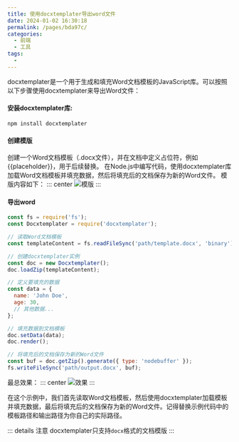 ```yaml
---
title: 使用docxtemplater导出word文件
date: 2024-01-02 16:30:18
permalink: /pages/bda97c/
categories:
  - 前端
  - 工具
tags:
  - 
---
```


docxtemplater是一个用于生成和填充Word文档模板的JavaScript库。可以按照以下步骤使用docxtemplater来导出Word文件：

#### 安装docxtemplater库:

```
npm install docxtemplater
```

#### 创建模版
创建一个Word文档模板（.docx文件），并在文档中定义占位符，例如{{placeholder}}，用于后续替换。
在Node.js中编写代码，使用docxtemplater库加载Word文档模板并填充数据，然后将填充后的文档保存为新的Word文件。
模版内容如下：
::: center
![模版](https://lhost.oss-cn-chengdu.aliyuncs.com/blog/20240226153137.png)
::: 


#### 导出word


```js
const fs = require('fs');
const Docxtemplater = require('docxtemplater');

// 读取Word文档模板
const templateContent = fs.readFileSync('path/template.docx', 'binary');

// 创建docxtemplater实例
const doc = new Docxtemplater();
doc.loadZip(templateContent);

// 定义要填充的数据
const data = {
  name: 'John Doe',
  age: 30,
  // 其他数据...
};

// 填充数据到文档模板
doc.setData(data);
doc.render();

// 将填充后的文档保存为新的Word文件
const buf = doc.getZip().generate({ type: 'nodebuffer' });
fs.writeFileSync('path/output.docx', buf);
```
最总效果：
::: center
![效果](https://lhost.oss-cn-chengdu.aliyuncs.com/blog/20240226153324.png)
:::

在这个示例中，我们首先读取Word文档模板，然后使用docxtemplater加载模板并填充数据，最后将填充后的文档保存为新的Word文件。记得替换示例代码中的模板路径和输出路径为你自己的实际路径。


::: details 注意
  docxtemplater只支持`docx`格式的文档模版
:::